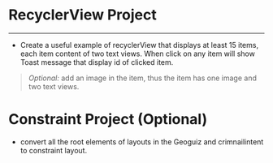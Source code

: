 # RecyclerView Project
---
- Create a useful example of recyclerView that displays at least 15 items, each item content of two text views. When click on any item will show Toast message that display id of clicked item.
> *Optional:* add an image in the item, thus the item has one image and two text views.

# Constraint Project (Optional) 
- convert all the root elements of layouts in the Geoguiz and crimnailintent to constraint layout. 
